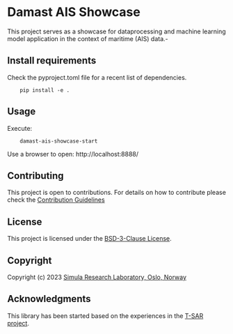 # Damast AIS Showcase

This project serves as a showcase for dataprocessing and machine learning model application in the context
of maritime (AIS) data.-

## Install requirements

Check the pyproject.toml file for a recent list of dependencies.


```commandline
    pip install -e .
```

## Usage
Execute:

```commandline
    damast-ais-showcase-start
```

Use a browser to open: http://localhost:8888/

## Contributing

This project is open to contributions. For details on how to contribute please check the [Contribution Guidelines](CONTRIBUTING.md)

## License
This project is licensed under the [BSD-3-Clause License](LICENSE).

## Copyright

Copyright (c) 2023 [Simula Research Laboratory, Oslo, Norway](https://www.simula.no/research/software-engineering)

## Acknowledgments

This library has been started based on the experiences in the [T-SAR project](https://www.simula.no/research/projects/t-sar).